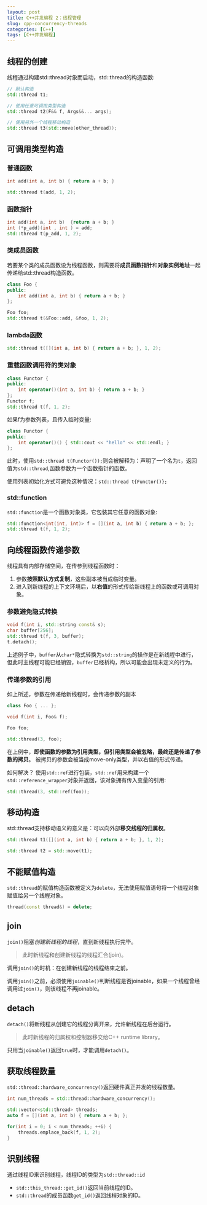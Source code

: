 ```yaml
---
layout: post
title: C++并发编程 2：线程管理
slug: cpp-concurrency-threads
categories: [C++]
tags: [C++并发编程]
---
```


## 线程的创建

线程通过构建std::thread对象而启动，std::thread的构造函数:

```cpp
// 默认构造
std::thread t1;

// 使用任意可调用类型构造
std::thread t2(F&& f, Args&&... args);

// 使用另外一个线程移动构造
std::thread t3(std::move(other_thread));
```

## 可调用类型构造
### 普通函数

```cpp
int add(int a, int b) { return a + b; }

std::thread t(add, 1, 2);
```
### 函数指针

```cpp
int add(int a, int b)  {return a + b; }
int (*p_add)(int , int ) = add;
std::thread t(p_add, 1, 2);
```
### 类成员函数

若要某个类的成员函数设为线程函数，则需要将**成员函数指针**和**对象实例地址**一起传递给std::thread构造函数。

```cpp
class Foo {
public:
    int add(int a, int b) { return a + b; }
};

Foo foo;
std::thread t(&Foo::add, &foo, 1, 2);
```

### lambda函数

```cpp
std::thread t([](int a, int b) { return a + b; }, 1, 2);
```
### 重载函数调用符的类对象

```cpp
class Functor {
public:
    int operator()(int a, int b) { return a + b; }
};
Functor f;
std::thread t(f, 1, 2);
```

如果f为参数列表，且传入临时变量:
```cpp
class Functor {
public:
    int operator()() { std::cout << "hello" << std::endl; }
};
```
此时，使用`std::thread t(Functor());`则会被解释为：声明了一个名为`t`，返回值为`std::thread`,函数参数为一个函数指针的函数。

使用列表初始化方式可避免这种情况：`std::thread t{Functor()};`

### std::function

`std::function`是一个函数对象类，它包装其它任意的函数对象:

```cpp
std::function<int(int, int)> f = [](int a, int b) { return a + b; };
std::thread t(f, 1, 2);
```

## 向线程函数传递参数
线程具有内部存储空间，在传参到线程函数时：
 1. 参数**按照默认方式复制**，这些副本被当成临时变量。
 1. 进入到新线程的上下文环境后，以**右值**的形式传给新线程上的函数或可调用对象。

### 参数避免隐式转换

```cpp
void f(int i, std::string const& s);
char buffer[256];
std::thread t(f, 3, buffer);
t.detach();
```
上述例子中，`buffer`从`char*`隐式转换为`std::string`的操作是在新线程中进行，但此时主线程可能已经销毁，`buffer`已经析构，所以可能会出现未定义的行为。

### 传递参数的引用
如上所述，参数在传递给新线程时，会传递参数的副本
```cpp
class Foo { ... };

void f(int i, Foo& f);

Foo foo;

std::thread(3, foo);
```
在上例中，**即使函数的参数为引用类型，但引用类型会被忽略，最终还是传递了参数的拷贝**。 被拷贝的参数会被当成move-only类型，并以右值的形式传递。

如何解决？ 使用`std::ref`进行包装，`std::ref`用来构建一个`std::reference_wrapper`对象并返回，该对象拥有传入变量的引用:
```cpp
std::thread(3, std::ref(foo));
```
## 移动构造
std::thread支持移动语义的意义是：可以向外部**移交线程的归属权**。
```cpp
std::thread t1([](int a, int b) { return a + b; }, 1, 2);

std::thread t2 = std::move(t1);
```


## 不能赋值构造
`std::thread`的赋值构造函数被定义为`delete`，无法使用赋值语句将一个线程对象赋值给另一个线程对象。

```cpp
thread(const thread&) = delete;
```

## join
`join()`阻塞*创建新线程的线程*，直到新线程执行完毕。
> 此时新线程和创建新线程的线程汇合(join)。

调用`join()`的时机：在创建新线程的线程结束之前。

调用`join()`之前，必须使用`joinable()`判断线程是否joinable，如果一个线程曾经调用过`join()`，则该线程不再joinable。


## detach
`detach()`将新线程从创建它的线程分离开来，允许新线程在后台运行。

> 此时新线程的归属权和控制器移交给C++ runtime library。

只用当`joinable()`返回`true`时，才能调用`detach()`。

## 获取线程数量
`std::thread::hardware_concurrency()`返回硬件真正并发的线程数量。

```cpp
int num_threads = std::thread::hardware_concurrency();

std::vector<std::thread> threads;
auto f = [](int a, int b) { return a + b; };

for(int i = 0; i < num_threads; ++i) {
    threads.emplace_back(f, 1, 2);
}
```

## 识别线程
通过线程ID来识别线程，线程ID的类型为`std::thread::id`
+ `std::this_thread::get_id()`返回当前线程的ID。
+ `std::thread`的成员函数`get_id()`返回线程对象的ID。